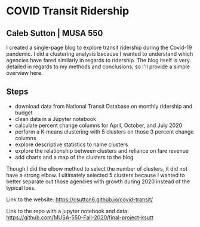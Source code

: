 # COVID Transit Ridership
## Caleb Sutton | MUSA 550

I created a single-page blog to explore transit ridership during the Covid-19 pandemic. I did a clustering analysis because I wanted to understand which agencies have fared similarly in regards to ridership. The blog itself is very detailed in regards to my methods and conclusions, so I'll provide a simple overview here. 

## Steps

- download data from National Transit Database on monthly ridership and budget
- clean data in a Jupyter notebook
- calculate percent change columns for April, October, and July 2020
- perform a K-means clustering with 5 clusters on those 3 percent change columns
- explore descriptive statistics to name clusters
- explore the relationship between clusters and reliance on fare revenue 
- add charts and a map of the clusters to the blog

Though I did the elbow method to select the number of clusters, it did not have a strong elbow. I ultimately selected 5 clusters because I wanted to better separate out those agencies with growth during 2020 instead of the typical loss. 

Link to the website: https://csutton6.github.io/covid-transit/

Link to the repo with a jupyter notebook and data: https://github.com/MUSA-550-Fall-2020/final-project-ksutt
